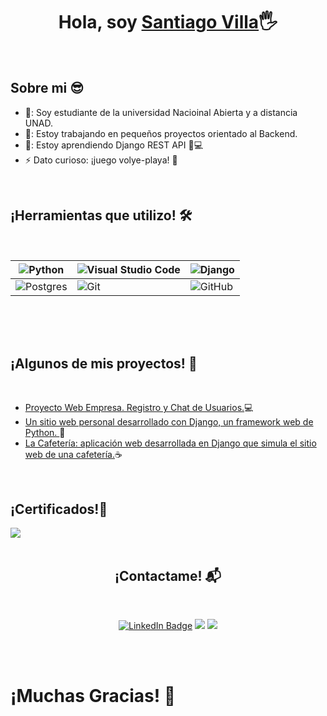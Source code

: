 <h1 align="center">Hola, soy <a href="https://github.com/SantiagoVillaRamos">Santiago Villa<a>🖐️</h1>
<br/>
<h2>Sobre mi 😎</h1>

- 🏫: Soy estudiante de la universidad Nacioinal Abierta y a distancia UNAD.
- 🔭: Estoy trabajando en pequeños proyectos orientado al Backend.
- 🌱: Estoy aprendiendo Django REST API 🧠💻
- ⚡  Dato curioso: ¡juego volye-playa! 🏐
  
<br/>
<h2>¡Herramientas que utilizo! 🛠️</h1>
<br/>
 
|![Python](https://img.shields.io/badge/python-3670A0?style=for-the-badge&logo=python&logoColor=ffdd54)|![Visual Studio Code](https://img.shields.io/badge/Visual%20Studio%20Code-0078d7.svg?style=for-the-badge&logo=visual-studio-code&logoColor=white)|![Django](https://img.shields.io/badge/django-%23092E20.svg?style=for-the-badge&logo=django&logoColor=white)| 
|---|---|---|
|![Postgres](https://img.shields.io/badge/postgres-%23316192.svg?style=for-the-badge&logo=postgresql&logoColor=white)|![Git](https://img.shields.io/badge/git-%23F05033.svg?style=for-the-badge&logo=git&logoColor=white)|![GitHub](https://img.shields.io/badge/github-%23121011.svg?style=for-the-badge&logo=github&logoColor=white)|
  
<br/>  
<br/>
<br/>
<h2>¡Algunos de mis proyectos! 🎨</h2>
<br/>

- <a href="https://github.com/SantiagoVillaRamos/Proyecto-Web-Empresa.-Registro-y-Chat-de-Usuarios.">Proyecto Web Empresa. Registro y Chat de Usuarios.</a>💻
- <a href="https://github.com/SantiagoVillaRamos/Mi_Web">Un sitio web personal desarrollado con Django, un framework web de Python. </a>🤳
- <a href="https://github.com/SantiagoVillaRamos/La-Cafeteria">La Cafetería:  aplicación web desarrollada en Django que simula el sitio web de una cafetería.</a>☕

<br/>
<h2>¡Certificados!📃</h2>
<a href="https://github.com/SantiagoVillaRamos/archivos_multimedia/blob/main/Certificado-Curso-Django.pdf"><img src="https://img.shields.io/badge/django-%23092E20.svg?style=for-the-badge&logo=django&logoColor=white"/></a>

<br/>
<br/>
<h2 align="center">¡Contactame! 📬</h2>
<br/>
<p align="center">
<a href="https://www.linkedin.com/in/santiago-villa-6784412a8/"><img src="https://img.shields.io/badge/LinkedIn-blue?style=for-the-badge&logo=linkedin&logoColor=white" alt="LinkedIn Badge"/></a>   <a href="https://www.facebook.com/santiago.villa.3576224"><img src="https://img.shields.io/badge/Facebook-%231877F2.svg?style=for-the-badge&logo=Facebook&logoColor=white" /></a>   <a href="https://github.com/SantiagoVillaRamos"><img src="https://img.shields.io/badge/github-%23121011.svg?style=for-the-badge&logo=github&logoColor=white" /></a>
</p>

<br/>
<br/>
<h1>¡Muchas Gracias! 🤵 </h1>
<br/>
